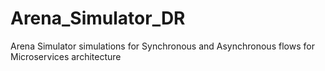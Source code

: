 # Arena_Simulator_DR
Arena Simulator simulations for Synchronous and Asynchronous flows for Microservices architecture
